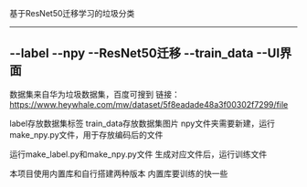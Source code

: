 基于ResNet50迁移学习的垃圾分类

---------
--label
--npy
--ResNet50迁移
--train_data
--UI界面
---------
数据集来自华为垃圾数据集，百度可搜到
链接：https://www.heywhale.com/mw/dataset/5f8eadade48a3f00302f7299/file

label存放数据集标签  train_data存放数据集图片
npy文件夹需要新建，运行make_npy.py文件，用于存放编码后的文件

运行make_label.py和make_npy.py文件
生成对应文件后，运行训练文件

本项目使用内置库和自行搭建两种版本
内置库要训练的快一些
